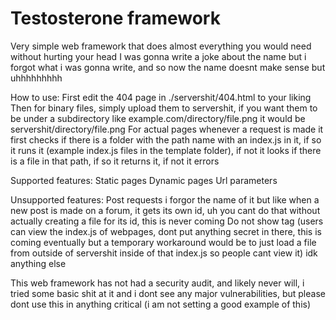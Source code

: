 # Testosterone framework
Very simple web framework that does almost everything you would need without hurting your head
I was gonna write a joke about the name but i forgot what i was gonna write, and so now the name doesnt make sense but uhhhhhhhhh

How to use:
First edit the 404 page in ./servershit/404.html to your liking
Then for binary files, simply upload them to servershit, if you want them to be under a subdirectory like example.com/directory/file.png it would be servershit/directory/file.png
For actual pages whenever a request is made it first checks if there is a folder with the path name with an index.js in it, if so it runs it (example index.js files in the template folder), if not it looks if there is a file in that path, if so it returns it, if not it errors

Supported features:
Static pages
Dynamic pages
Url parameters

Unsupported features:
Post requests
i forgor the name of it but like when a new post is made on a forum, it gets its own id, uh you cant do that without actually creating a file for its id, this is never coming
Do not show tag (users can view the index.js of webpages, dont put anything secret in there, this is coming eventually but a temporary workaround would be to just load a file from outside of servershit inside of that index.js so people cant view it)
idk anything else


This web framework has not had a security audit, and likely never will, i tried some basic shit at it and i dont see any major vulnerabilities, but please dont use this in anything critical (i am not setting a good example of this)
